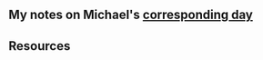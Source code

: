 ## My notes on Michael's [corresponding day](https://www.90daysofdevops.com/2022/day21/)


## Resources

